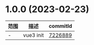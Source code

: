 # 1.0.0 (2023-02-23)

范围|描述|commitId
--|--|--
 - | vue3 init | [7226889](https://github.com/yulimchen/vue3-h5-template/commit/7226889)

